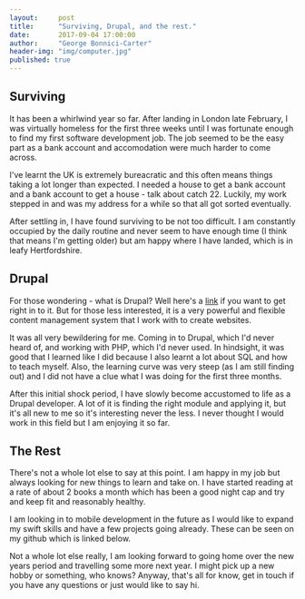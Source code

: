 ```yaml
---
layout:     post
title:      "Surviving, Drupal, and the rest."
date:       2017-09-04 17:00:00
author:     "George Bonnici-Carter"
header-img: "img/computer.jpg"
published: true
---
```


<h2 class="section-heading">Surviving</h2>

<p>It has been a whirlwind year so far. After landing in London late February, I was virtually homeless for the first three weeks until I was fortunate enough to find my first software development job. The job seemed to be the easy part as a bank account and accomodation were much harder to come across.</p>

<p>I've learnt the UK is extremely bureacratic and this often means things taking a lot longer than expected. I needed a house to get a bank account and a bank account to get a house - talk about catch 22. Luckily, my work stepped in and was my address for a while so that all got sorted eventually.</p>

<p>After settling in, I have found surviving to be not too difficult. I am constantly occupied by the daily routine and never seem to have enough time (I think that means I'm getting older) but am happy where I have landed, which is in leafy Hertfordshire. </p>

<h2 class="section-heading">Drupal</h2>

<p>For those wondering - what is Drupal? Well here's a <a href="https://www.drupal.org/about" target="_blank">link</a> if you want to get right in to it. But for those less interested, it is a very powerful and flexible content management system that I work with to create websites.</p>

<p>It was all very bewildering for me. Coming in to Drupal, which I'd never heard of, and working with PHP, which I'd never used. In hindsight, it was good that I learned like I did because I also learnt a lot about SQL and how to teach myself. Also, the learning curve was very steep (as I am still finding out) and I did not have a clue what I was doing for the first three months.</p>

<p>After this initial shock period, I have slowly become accustomed to life as a Drupal developer. A lot of it is finding the right module and applying it, but it's all new to me so it's interesting never the less. I never thought I would work in this field but I am enjoying it so far.</p>

<h2 class="section-heading">The Rest</h2>

<p>There's not a whole lot else to say at this point. I am happy in my job but always looking for new things to learn and take on. I have started reading at a rate of about 2 books a month which has been a good night cap and try and keep fit and reasonably healthy.</p>

<p>I am looking in to mobile development in the future as I would like to expand my swift skills and have a few projects going already. These can be seen on my github which is linked below.</p>

<p>Not a whole lot else really, I am looking forward to going home over the new years period and travelling some more next year. I might pick up a new hobby or something, who knows? Anyway, that's all for know, get in touch if you have any questions or just would like to say hi.</p>

